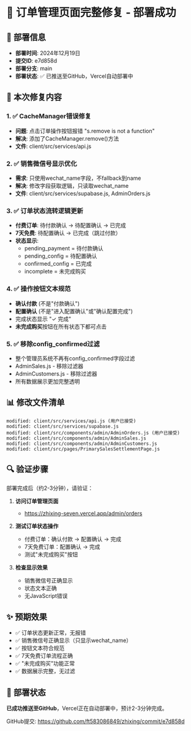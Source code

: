 # 🚀 订单管理页面完整修复 - 部署成功

## 📅 部署信息
- **部署时间**: 2024年12月19日
- **提交ID**: e7d858d
- **部署分支**: main
- **部署状态**: ✅ 已推送至GitHub，Vercel自动部署中

## 🎯 本次修复内容

### 1. ✅ CacheManager错误修复
- **问题**: 点击订单操作按钮报错 "s.remove is not a function"
- **解决**: 添加了CacheManager.remove()方法
- **文件**: client/src/services/api.js

### 2. ✅ 销售微信号显示优化
- **需求**: 只使用wechat_name字段，不fallback到name
- **解决**: 修改字段获取逻辑，只读取wechat_name
- **文件**: client/src/services/supabase.js, AdminOrders.js

### 3. ✅ 订单状态流转逻辑更新
- **付费订单**: 待付款确认 → 待配置确认 → 已完成
- **7天免费**: 待配置确认 → 已完成（跳过付款）
- **状态显示**: 
  - pending_payment = 待付款确认
  - pending_config = 待配置确认
  - confirmed_config = 已完成
  - incomplete = 未完成购买

### 4. ✅ 操作按钮文本规范
- **确认付款** (不是"付款确认")
- **配置确认** (不是"进入配置确认"或"确认配置完成")
- 完成状态显示 "✓ 完成"
- **未完成购买**按钮在所有状态下都可点击

### 5. ✅ 移除config_confirmed过滤
- 整个管理员系统不再有config_confirmed字段过滤
- AdminSales.js - 移除过滤器
- AdminCustomers.js - 移除过滤器
- 所有数据展示更加完整透明

## 📊 修改文件清单

```
modified: client/src/services/api.js (用户已接受)
modified: client/src/services/supabase.js
modified: client/src/components/admin/AdminOrders.js (用户已接受)
modified: client/src/components/admin/AdminSales.js
modified: client/src/components/admin/AdminCustomers.js
modified: client/src/pages/PrimarySalesSettlementPage.js
```

## 🔍 验证步骤

部署完成后（约2-3分钟），请验证：

1. **访问订单管理页面**
   - https://zhixing-seven.vercel.app/admin/orders
   
2. **测试订单状态操作**
   - 付费订单：确认付款 → 配置确认 → 完成
   - 7天免费订单：配置确认 → 完成
   - 测试"未完成购买"按钮

3. **检查显示效果**
   - 销售微信号正确显示
   - 状态文本正确
   - 无JavaScript错误

## ✨ 预期效果

- ✅ 订单状态更新正常，无报错
- ✅ 销售微信号正确显示（只显示wechat_name）
- ✅ 按钮文本符合规范
- ✅ 7天免费订单流程正确
- ✅ "未完成购买"功能正常
- ✅ 数据展示完整，无过滤

## 🎉 部署状态

**已成功推送至GitHub**，Vercel正在自动部署中，预计2-3分钟完成。

GitHub提交: https://github.com/ft583086849/zhixing/commit/e7d858d



